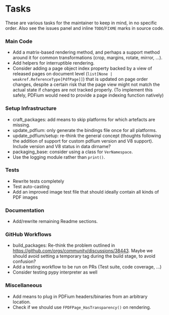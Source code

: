 <!-- SPDX-FileCopyrightText: 2023 geisserml <geisserml@gmail.com> -->
<!-- SPDX-License-Identifier: CC-BY-4.0 -->

# Tasks

These are various tasks for the maintainer to keep in mind, in no specific order.
Also see the issues panel and inline `TODO`/`FIXME` marks in source code.

### Main Code
* Add a matrix-based rendering method, and perhaps a support method around it for common transformations (crop, margins, rotate, mirror, ...).
* Add helpers for interruptible rendering.
* Consider adding a page object index property backed by a view of released pages on document level (`list[None | weakref.ReferenceType[PdfPage]]`) that is updated on page order changes, despite a certain risk that the page view might not match the actual state if changes are not tracked properly. (To implement this safely, PDFium would need to provide a page indexing function natively)

### Setup Infrastructure
* craft_packages: add means to skip platforms for which artefacts are missing.
* update_pdfium: only generate the bindings file once for all platforms.
* update_pdfium/setup: re-think the general concept (thoughts following the addition of support for custom pdfium version and V8 support). Include version and V8 status in data dirname?
* packaging_base: consider using a class for `VerNamespace`.
* Use the logging module rather than `print()`.

### Tests
* Rewrite tests completely
* Test auto-casting
* Add an improved image test file that should ideally contain all kinds of PDF images

### Documentation
* Add/rewrite remaining Readme sections.

### GitHub Workflows
* build_packages: Re-think the problem outlined in https://github.com/orgs/community/discussions/38443. Maybe we should avoid setting a temporary tag during the build stage, to avoid confusion?
* Add a testing workflow to be run on PRs (Test suite, code coverage, ...)
* Consider testing pypy interpreter as well

### Miscellaneous
* Add means to plug in PDFium headers/binaries from an arbitrary location.
* Check if we should use `FPDFPage_HasTransparency()` on rendering.
